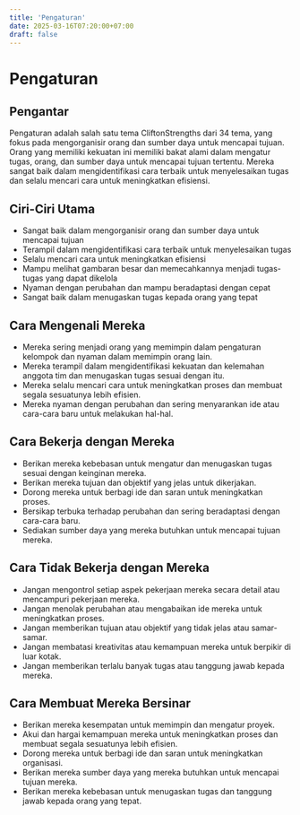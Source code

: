 ```yaml
---
title: 'Pengaturan'
date: 2025-03-16T07:20:00+07:00
draft: false
---
```


# Pengaturan

## Pengantar

Pengaturan adalah salah satu tema CliftonStrengths dari 34 tema, yang fokus pada mengorganisir orang dan sumber daya untuk mencapai tujuan. Orang yang memiliki kekuatan ini memiliki bakat alami dalam mengatur tugas, orang, dan sumber daya untuk mencapai tujuan tertentu. Mereka sangat baik dalam mengidentifikasi cara terbaik untuk menyelesaikan tugas dan selalu mencari cara untuk meningkatkan efisiensi.

## Ciri-Ciri Utama

- Sangat baik dalam mengorganisir orang dan sumber daya untuk mencapai tujuan
- Terampil dalam mengidentifikasi cara terbaik untuk menyelesaikan tugas
- Selalu mencari cara untuk meningkatkan efisiensi
- Mampu melihat gambaran besar dan memecahkannya menjadi tugas-tugas yang dapat dikelola
- Nyaman dengan perubahan dan mampu beradaptasi dengan cepat
- Sangat baik dalam menugaskan tugas kepada orang yang tepat

## Cara Mengenali Mereka

- Mereka sering menjadi orang yang memimpin dalam pengaturan kelompok dan nyaman dalam memimpin orang lain.
- Mereka terampil dalam mengidentifikasi kekuatan dan kelemahan anggota tim dan menugaskan tugas sesuai dengan itu.
- Mereka selalu mencari cara untuk meningkatkan proses dan membuat segala sesuatunya lebih efisien.
- Mereka nyaman dengan perubahan dan sering menyarankan ide atau cara-cara baru untuk melakukan hal-hal.

## Cara Bekerja dengan Mereka

- Berikan mereka kebebasan untuk mengatur dan menugaskan tugas sesuai dengan keinginan mereka.
- Berikan mereka tujuan dan objektif yang jelas untuk dikerjakan.
- Dorong mereka untuk berbagi ide dan saran untuk meningkatkan proses.
- Bersikap terbuka terhadap perubahan dan sering beradaptasi dengan cara-cara baru.
- Sediakan sumber daya yang mereka butuhkan untuk mencapai tujuan mereka.

## Cara Tidak Bekerja dengan Mereka

- Jangan mengontrol setiap aspek pekerjaan mereka secara detail atau mencampuri pekerjaan mereka.
- Jangan menolak perubahan atau mengabaikan ide mereka untuk meningkatkan proses.
- Jangan memberikan tujuan atau objektif yang tidak jelas atau samar-samar.
- Jangan membatasi kreativitas atau kemampuan mereka untuk berpikir di luar kotak.
- Jangan memberikan terlalu banyak tugas atau tanggung jawab kepada mereka.

## Cara Membuat Mereka Bersinar

- Berikan mereka kesempatan untuk memimpin dan mengatur proyek.
- Akui dan hargai kemampuan mereka untuk meningkatkan proses dan membuat segala sesuatunya lebih efisien.
- Dorong mereka untuk berbagi ide dan saran untuk meningkatkan organisasi.
- Berikan mereka sumber daya yang mereka butuhkan untuk mencapai tujuan mereka.
- Berikan mereka kebebasan untuk menugaskan tugas dan tanggung jawab kepada orang yang tepat.
